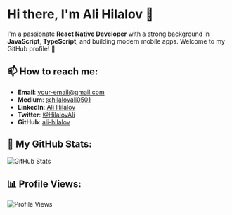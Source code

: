 # Hi there, I'm Ali Hilalov 👋

I'm a passionate **React Native Developer** with a strong background in **JavaScript**, **TypeScript**, and building modern mobile apps. Welcome to my GitHub profile! 🚀

## 📫 How to reach me:
- **Email**: [your-email@gmail.com](mailto:your-email@gmail.com)
- **Medium**: [@hilalovali0501](https://medium.com/@hilalovali0501)
- **LinkedIn**: [Ali Hilalov](https://www.linkedin.com/in/ali-hilalov-282b74269/)
- **Twitter**: [@HilalovAli](https://x.com/HilalovAli)
- **GitHub**: [ali-hilalov](https://github.com/alihilalov)

## 🚀 My GitHub Stats:
![GitHub Stats](https://github-readme-stats.vercel.app/api?username=alihilalov&show_icons=true&hide_title=true&count_private=true&hide=prs)

## 📊 Profile Views:
![Profile Views](https://komarev.com/ghpvc/?username=alihilalov&color=blueviolet)
